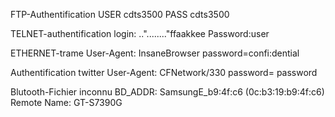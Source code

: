 FTP-Authentification
USER cdts3500
PASS cdts3500

TELNET-authentification
login: .."........"ffaakkee
Password:user

ETHERNET-trame
User-Agent: InsaneBrowser
password=confi:dential

Authentification twitter
User-Agent: CFNetwork/330
password= password

Blutooth-Fichier inconnu
BD_ADDR: SamsungE_b9:4f:c6 (0c:b3:19:b9:4f:c6)
Remote Name: GT-S7390G

